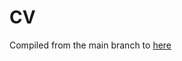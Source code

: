 # CV

Compiled from the main branch to [here](https://cv-sam-hartley.s3.eu-west-2.amazonaws.com/cv.pdf)
